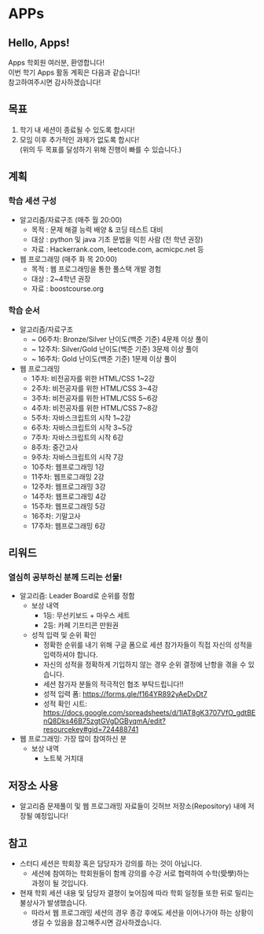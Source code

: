 # APPs
## Hello, Apps!
Apps 학회원 여러분, 환영합니다!  
이번 학기 Apps 활동 계획은 다음과 같습니다!   
참고하여주시면 감사하겠습니다!  

## 목표
1. 학기 내 세션이 종료될 수 있도록 합시다!
2. 모임 이후 추가적인 과제가 없도록 합시다!  
(위의 두 목표를 달성하기 위해 진행이 빠를 수 있습니다.)

## 계획
### 학습 세션 구성
+ 알고리즘/자료구조 (매주 월 20:00)
  + 목적 : 문제 해결 능력 배양 & 코딩 테스트 대비
  + 대상 : python 및 java 기초 문법을 익힌 사람 (전 학년 권장)
  + 자료 : Hackerrank.com, leetcode.com, acmicpc.net 등
+ 웹 프로그래밍 (매주 화 목 20:00)
  + 목적 : 웹 프로그래밍을 통한 풀스택 개발 경험
  + 대상 : 2~4학년 권장
  + 자료 : boostcourse.org

### 학습 순서
+ 알고리즘/자료구조
  + ~ 06주차: Bronze/Silver 난이도(백준 기준) 4문제 이상 풀이
  + ~ 12주차: Silver/Gold 난이도(백준 기준) 3문제 이상 풀이
  + ~ 16주차: Gold 난이도(백준 기준) 1문제 이상 풀이
+ 웹 프로그래밍
  +  1주차: 비전공자를 위한 HTML/CSS 1~2강
  +  2주차: 비전공자를 위한 HTML/CSS 3~4강
  +  3주차: 비전공자를 위한 HTML/CSS 5~6강
  +  4주차: 비전공자를 위한 HTML/CSS 7~8강
  +  5주차: 자바스크립트의 시작 1~2강
  +  6주차: 자바스크립트의 시작 3~5강
  +  7주차: 자바스크립트의 시작 6강
  +  8주차: 중간고사
  +  9주차: 자바스크립트의 시작 7강
  + 10주차: 웹프로그래밍 1강
  + 11주차: 웹프로그래밍 2강
  + 12주차: 웹프로그래밍 3강
  + 14주차: 웹프로그래밍 4강
  + 15주차: 웹프로그래밍 5강
  + 16주차: 기말고사
  + 17주차: 웹프로그래밍 6강

## 리워드
### 열심히 공부하신 분께 드리는 선물!   
+ 알고리즘: Leader Board로 순위를 정함  
  + 보상 내역 
    + 1등: 무선키보드 + 마우스 세트 
    + 2등: 카페 기프티콘 만원권 
  + 성적 입력 및 순위 확인
    + 정확한 순위를 내기 위해 구글 폼으로 세션 참가자들이 직접 자신의 성적을 입력하셔야 합니다. 
    + 자신의 성적을 정확하게 기입하지 않는 경우 순위 결정에 난항을 겪을 수 있습니다. 
    + 세션 참가자 분들의 적극적인 협조 부탁드립니다!! 
    + 성적 입력 폼: https://forms.gle/f164YR892yAeDvDt7  
    + 성적 확인 시트: https://docs.google.com/spreadsheets/d/1lAT8gK3707VfO_gdtBEnQ8Dks46B75zgtGVgDGByqmA/edit?resourcekey#gid=724488741  
+ 웹 프로그래밍: 가장 많이 참여하신 분 
  + 보상 내역
    + 노트북 거치대
    
## 저장소 사용
+ 알고리즘 문제풀이 및 웹 프로그래밍 자료들이 깃허브 저장소(Repository) 내에 저장될 예정입니다! 

## 참고
+ 스터디 세션은 학회장 혹은 담당자가 강의를 하는 것이 아닙니다.
  + 세션에 참여하는 학회원들이 함께 강의를 수강 서로 협력하여 수학(受學)하는 과정이 될 것입니다.
+ 현재 학회 세션 내용 및 담당자 결졍이 늦어짐에 따라 학회 일정들 또한 뒤로 밀리는 불상사가 발생했습니다. 
  + 따라서 웹 프로그래밍 세션의 경우 종강 후에도 세션을 이어나가야 하는 상황이 생길 수 있음을 참고해주시면 감사하겠습니다.
